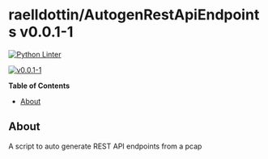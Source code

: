 <!---
This file is auto-generate by a github hook please modify README.template if you don't want to loose your work
-->
# raelldottin/AutogenRestApiEndpoints v0.0.1-1
[![Python Linter](https://github.com/raelldottin/AutogenRestApiEndpoints/actions/workflows/pyright.yml/badge.svg)](https://github.com/raelldottin/AutogenRestApiEndpoints/actions/workflows/pyright.yml)

[![ v0.0.1-1 ](https://github.com/raelldottin/AutogenRestApiEndpoints/blob/main/PNGimage.png)](https://github.com/raelldottin/AutogenRestApiEndpoints/blob/main/PNGimage.png)

**Table of Contents**

<!-- toc -->

- [About](#about)

<!-- tocstop -->

## About

A script to auto generate REST API endpoints from a pcap

